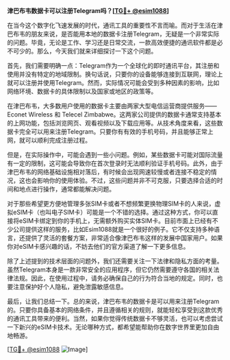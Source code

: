 **津巴布韦数据卡可以注册Telegram吗？[[TG💪+ @esim1088](https://t.me/s/esim1088)]**

在当今这个数字化飞速发展的时代，通讯工具的重要性不言而喻。而对于生活在津巴布韦的朋友来说，是否能用本地的数据卡注册Telegram，无疑是一个非常实际的问题。毕竟，无论是工作、学习还是日常交流，一款高效便捷的通讯软件都是必不可少的。那么，今天我们就来详细探讨一下这个问题。

首先，我们需要明确一点：Telegram作为一个全球化的即时通讯平台，其注册和使用并没有特定的地域限制。换句话说，只要你的设备能够连接到互联网，理论上就可以注册并使用Telegram。然而，实际情况可能会受到多种因素的影响，比如网络环境、数据卡的具体限制以及国家或地区的政策等。

在津巴布韦，大多数用户使用的数据卡主要由两家大型电信运营商提供服务—— Econet Wireless 和 Telecel Zimbabwe。这两家公司提供的数据卡通常支持基本的上网功能，包括浏览网页、观看视频以及下载应用等。从技术角度来看，这些数据卡完全可以用来注册Telegram。只要你有有效的手机号码，并且能够正常上网，就可以顺利完成注册过程。

但是，在实际操作中，可能会遇到一些小问题。例如，某些数据卡可能对国际流量有一定的限制，这可能会导致你在首次登录时无法顺利验证手机号码。此外，由于津巴布韦的网络基础设施相对落后，有时候会出现网速较慢或者连接不稳定的情况，这也会影响你的使用体验。不过，这些问题并非不可克服，只要选择合适的时间和地点进行操作，通常都能解决问题。

对于那些希望更方便地管理多张SIM卡或者不想频繁更换物理SIM卡的人来说，虚拟eSIM卡（也叫电子SIM卡）可能是一个不错的选择。通过这种方式，你可以直接将eSIM卡绑定到你的手机上，无需额外购买实体SIM卡。目前市面上已经有不少公司提供这样的服务，比如Esim1088就是一个很好的例子。它不仅支持多种语言，还提供了灵活的套餐方案，非常适合像津巴布韦这样的发展中国家用户。如果你对eSIM卡感兴趣的话，不妨去他们的官方渠道了解一下更多信息。

除了上述提到的技术层面的问题外，我们还需要关注一下法律和隐私方面的考量。虽然Telegram本身是一款非常安全的应用程序，但它仍然需要遵守各国的相关法律法规。因此，在使用过程中，请务必确保自己的行为符合当地的规定。同时，也要注意保护好个人隐私，避免泄露敏感信息。

最后，让我们总结一下。总的来说，津巴布韦的数据卡是可以用来注册Telegram的。只要你具备基本的网络条件，并且遵循相关的规则，就能轻松享受到这款优秀的通讯工具带来的便利。当然，如果你觉得传统数据卡不够灵活，也可以考虑尝试一下新兴的eSIM卡技术。无论哪种方式，都希望能帮助你在数字世界里更加自由地畅游。

[[TG💪+ @esim1088](https://t.me/s/esim1088) ![Image](https://i.postimg.cc/4NQfJmqS/Snipaste-2025-05-13-00-14-12.png)]